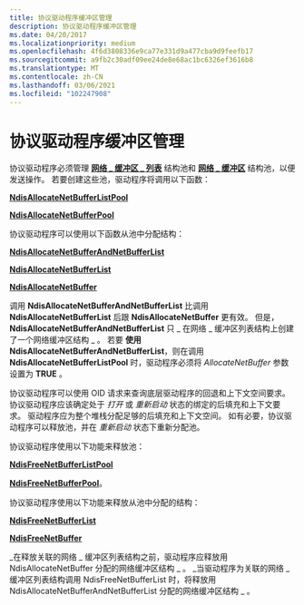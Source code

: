 ```yaml
---
title: 协议驱动程序缓冲区管理
description: 协议驱动程序缓冲区管理
ms.date: 04/20/2017
ms.localizationpriority: medium
ms.openlocfilehash: 4f6d3808336e9ca77e331d9a477cba9d9feefb17
ms.sourcegitcommit: a9fb2c30adf09ee24de8e68ac1bc6326ef3616b8
ms.translationtype: MT
ms.contentlocale: zh-CN
ms.lasthandoff: 03/06/2021
ms.locfileid: "102247908"
---
```

# <a name="protocol-driver-buffer-management"></a>协议驱动程序缓冲区管理





协议驱动程序必须管理 [**网络 \_ 缓冲区 \_ 列表**](/windows-hardware/drivers/ddi/nbl/ns-nbl-net_buffer_list) 结构池和 [**网络 \_ 缓冲区**](/windows-hardware/drivers/ddi/nbl/ns-nbl-net_buffer) 结构池，以便发送操作。 若要创建这些池，驱动程序将调用以下函数：

[**NdisAllocateNetBufferListPool**](/windows-hardware/drivers/ddi/nblapi/nf-nblapi-ndisallocatenetbufferlistpool)

[**NdisAllocateNetBufferPool**](/windows-hardware/drivers/ddi/nblapi/nf-nblapi-ndisallocatenetbufferpool)

协议驱动程序可以使用以下函数从池中分配结构：

[**NdisAllocateNetBufferAndNetBufferList**](/windows-hardware/drivers/ddi/nblapi/nf-nblapi-ndisallocatenetbufferandnetbufferlist)

[**NdisAllocateNetBufferList**](/windows-hardware/drivers/ddi/nblapi/nf-nblapi-ndisallocatenetbufferlist)

[**NdisAllocateNetBuffer**](/windows-hardware/drivers/ddi/nblapi/nf-nblapi-ndisallocatenetbuffer)

调用 **NdisAllocateNetBufferAndNetBufferList** 比调用 **NdisAllocateNetBufferList** 后跟 **NdisAllocateNetBuffer** 更有效。 但是， **NdisAllocateNetBufferAndNetBufferList** 只 \_ 在网络 \_ 缓冲区列表结构上创建了一个网络缓冲区结构 \_ 。 若要 **使用 NdisAllocateNetBufferAndNetBufferList**，则在调用 **NdisAllocateNetBufferListPool** 时，驱动程序必须将 *AllocateNetBuffer* 参数设置为 **TRUE** 。

协议驱动程序可以使用 OID 请求来查询底层驱动程序的回退和上下文空间要求。 协议驱动程序应该确定处于 *打开* 或 *重新启动* 状态的绑定的后填充和上下文要求。 驱动程序应为整个堆栈分配足够的后填充和上下文空间。 如有必要，协议驱动程序可以释放池，并在 *重新启动* 状态下重新分配池。

协议驱动程序使用以下功能来释放池：

[**NdisFreeNetBufferListPool**](/windows-hardware/drivers/ddi/nblapi/nf-nblapi-ndisfreenetbufferlistpool)

[**NdisFreeNetBufferPool**](/windows-hardware/drivers/ddi/nblapi/nf-nblapi-ndisfreenetbufferpool)。

协议驱动程序使用以下功能来释放从池中分配的结构：

[**NdisFreeNetBufferList**](/windows-hardware/drivers/ddi/nblapi/nf-nblapi-ndisfreenetbufferlist)

[**NdisFreeNetBuffer**](/windows-hardware/drivers/ddi/nblapi/nf-nblapi-ndisfreenetbuffer)

\_在释放关联的网络 \_ 缓冲区列表结构之前，驱动程序应释放用 NdisAllocateNetBuffer 分配的网络缓冲区结构 \_ 。 \_当驱动程序为关联的网络 \_ 缓冲区列表结构调用 NdisFreeNetBufferList 时，将释放用 NdisAllocateNetBufferAndNetBufferList 分配的网络缓冲区结构 \_ 。

 

